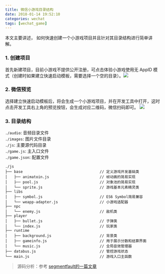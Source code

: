 ```yaml
---
title: 微信小游戏目录结构
date: 2018-01-14 19:52:10
categories: wechat
tags: [wechat_game]
---
```


本文主要讲述， 如何快速创建一个小游戏项目并且针对其目录结构进行简单讲解。
<!-- more -->

### 1. 创建项目
首先新建项目，目前小游戏不提供公开注册，可点击体验小游戏使用无 AppID 模式（创建时如果建立快速启动模板，需要选择一个空的目录）。![](../../../../../images/wechat_game/createProject.jpg)
### 2. 微信预览
选择建立快速启动模板后，将会生成一个小游戏项目，并在开发工具中打开，这时点击开发工具右上角的预览按钮，会生成对应二维码，微信扫码即可。
![](../../../../../images/wechat_game/yulan.jpg) 
### 3. 目录结构

`./audio`: 音频目录文件 <br>
`./images`: 图片文件目录 <br>
`./js`: 主要源代码目录 <br>
`./game.js`: 主入口文件 <br>
`./game.json`: 配置文件

```
./js
├── base                                   // 定义游戏开发基础类
│   ├── animatoin.js                       // 帧动画的简易实现
│   ├── pool.js                            // 对象池的简易实现
│   └── sprite.js                          // 游戏基本元素精灵类
├── libs
│   ├── symbol.js                          // ES6 Symbol简易兼容
│   └── weapp-adapter.js                   // 小游戏适配器
├── npc
│   └── enemy.js                           // 敌机类
├── player
│   ├── bullet.js                          // 子弹类
│   └── index.js                           // 玩家类
├── runtime
│   ├── background.js                      // 背景类
│   ├── gameinfo.js                        // 用于展示分数和结算界面
│   └── music.js                           // 全局音效管理器
├── databus.js                             // 管控游戏状态
└── main.js                                // 游戏入口主函数

```
> 源码分析：参考 [segmentfault的一篇文章](https://segmentfault.com/a/1190000012646888) 
